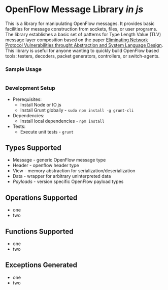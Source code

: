 # OpenFlow Message Library *in js*
This is a library for manipulating OpenFlow messages. It provides basic
facilities for message construction from sockets, files, or user programs. The
library establishes a basic set of patterns for Type Length Value (TLV) message
layer composition based on the paper [Eliminating Network Protocol
Vulnerabilities throught Abstraction and System Language 
Design](http://arxiv.org/pdf/1311.3336.pdf). This library is useful for anyone
wanting to quickly build OpenFlow based tools: testers, decoders, packet
generators, controllers, or switch-agents.

### Sample Usage
```
```

### Development Setup
- Prerequisites:
    - Install Node or IO.js
    - Install Grunt globally - ```sudo npm install -g grunt-cli```
- Dependencies:
    - Install local dependencies - ```npm install```
- Tests:
    - Execute unit tests - ```grunt```

## Types Supported
- Message - generic OpenFlow message type
- Header - openflow header type
- View - memory abstraction for serialization/deserialization
- Data - wrapper for arbitrary uninterpreted data
- *Payloads* - version specific OpenFlow payload types

## Operations Supported
- one
- two

## Functions Supported
- one
- two

## Exceptions Generated
- one
- two

